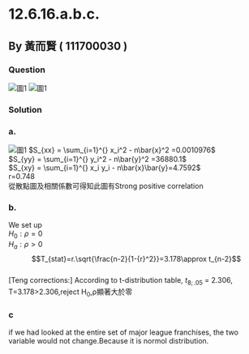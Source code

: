 # 12.6.16.a.b.c.

## By 黃而賢 ( 111700030 )

### Question
![圖1](https://github.com/HWTeng-Course/202402-Statistics/blob/main/Images/%E4%B8%80.jpg)
![圖1](https://github.com/HWTeng-Course/202402-Statistics/blob/main/Images/%E4%BA%8C.jpg)

### Solution 
### a.
![圖1](https://github.com/HWTeng-Course/202402-Statistics/blob/main/Images/%E4%B8%89.jpg)
$S_{xx} = \sum_{i=1}^{} x_i^2 - n\bar{x}^2 =0.0010976$<br>
$S_{yy} = \sum_{i=1}^{} y_i^2 - n\bar{y}^2 =36880.1$<br>
$S_{xy} = \sum_{i=1}^{} x_i y_i - n\bar{x}\bar{y}=4.7592$<br>
r=0.748<br>
從散點圖及相關係數可得知此圖有Strong positive correlation


### b.
We set up<br>
$H_0:ρ=0$\
$H_a:ρ>0$
$$T_{stat}=r.\sqrt{\frac{n-2}{1-{r}^2}}=3.178\approx t_{n-2}$$<br>
[Teng corrections:] 
According to t-distribution table, $t_{8;.05}$ = 2.306, 
T=3.178>2.306,reject H<sub>0</sub>,ρ顯著大於零




### c
 if we had looked at the entire set of major league franchises, the two variable would not change.Because it is normol distribution.
